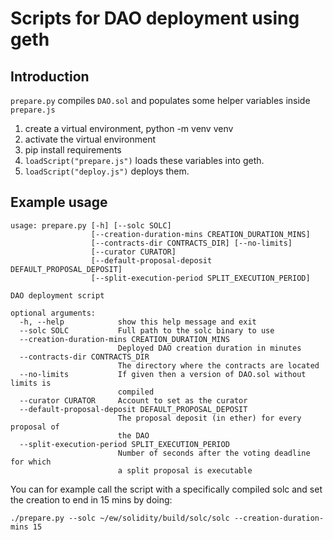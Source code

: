 # Scripts for DAO deployment using geth

## Introduction

`prepare.py` compiles `DAO.sol` and populates some helper variables inside `prepare.js`

1. create a virtual environment, python -m venv venv
2. activate the virtual environment
3. pip install requirements
4. `loadScript("prepare.js")` loads these variables into geth.
5. `loadScript("deploy.js")` deploys them.

## Example usage

```
usage: prepare.py [-h] [--solc SOLC]
                  [--creation-duration-mins CREATION_DURATION_MINS]
                  [--contracts-dir CONTRACTS_DIR] [--no-limits]
                  [--curator CURATOR]
                  [--default-proposal-deposit DEFAULT_PROPOSAL_DEPOSIT]
                  [--split-execution-period SPLIT_EXECUTION_PERIOD]

DAO deployment script

optional arguments:
  -h, --help            show this help message and exit
  --solc SOLC           Full path to the solc binary to use
  --creation-duration-mins CREATION_DURATION_MINS
                        Deployed DAO creation duration in minutes
  --contracts-dir CONTRACTS_DIR
                        The directory where the contracts are located
  --no-limits           If given then a version of DAO.sol without limits is
                        compiled
  --curator CURATOR     Account to set as the curator
  --default-proposal-deposit DEFAULT_PROPOSAL_DEPOSIT
                        The proposal deposit (in ether) for every proposal of
                        the DAO
  --split-execution-period SPLIT_EXECUTION_PERIOD
                        Number of seconds after the voting deadline for which
                        a split proposal is executable
```

You can for example call the script with a specifically compiled solc and set the creation to end in 15 mins by doing:

```
./prepare.py --solc ~/ew/solidity/build/solc/solc --creation-duration-mins 15
```
